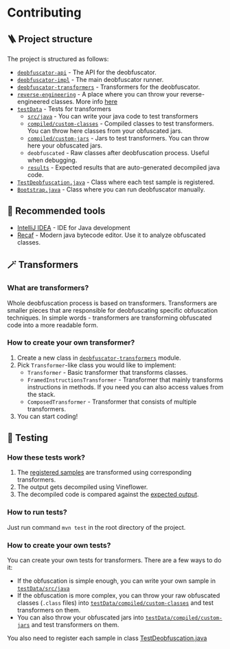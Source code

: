 # Contributing

## 🪜 Project structure
The project is structured as follows:
- [`deobfuscator-api`](./deobfuscator-api) - The API for the deobfuscator.
- [`deobfuscator-impl`](./deobfuscator-impl) - The main deobfuscator runner.
- [`deobfuscator-transformers`](./deobfuscator-transformers) - Transformers for the deobfuscator.
- [`reverse-engineering`](./deobfuscator-impl/src/test/java/reverseengineering) - A place where you can throw your reverse-engineered classes. More info [here](./deobfuscator-impl/src/test/java/reverseengineering/README.md)
- [`testData`](./testData) - Tests for transformers
  - [`src/java`](./testData/src/java) - You can write your java code to test transformers
  - [`compiled/custom-classes`](./testData/compiled/custom-classes) - Compiled classes to test transformers. You can throw here classes from your obfuscated jars.
  - [`compiled/custom-jars`](./testData/compiled/custom-jars) - Jars to test transformers. You can throw here your obfuscated jars.
  - `deobfuscated` - Raw classes after deobfuscation process. Useful when debugging.
  - [`results`](./testData/results) - Expected results that are auto-generated decompiled java code.
- [`TestDeobfuscation.java`](./deobfuscator-impl/src/test/java/uwu/narumi/deobfuscator/TestDeobfuscation.java) - Class where each test sample is registered.
- [`Bootstrap.java`](./deobfuscator-impl/src/test/java/Bootstrap.java) - Class where you can run deobfuscator manually.

## 🧰 Recommended tools
- [IntelliJ IDEA](https://www.jetbrains.com/idea/download/) - IDE for Java development
- [Recaf](https://github.com/Col-E/Recaf) - Modern java bytecode editor. Use it to analyze obfuscated classes.

## 🪄 Transformers
### What are transformers?
Whole deobfuscation process is based on transformers. Transformers are smaller pieces that are responsible for deobfuscating specific obfuscation techniques. In simple words - transformers are transforming obfuscated code into a more readable form.

### How to create your own transformer?
1. Create a new class in [`deobfuscator-transformers`](./deobfuscator-transformers) module.
2. Pick `Transformer`-like class you would like to implement:
   - `Transformer` - Basic transformer that transforms classes.
   - `FramedInstructionsTransformer` - Transformer that mainly transforms instructions in methods. If you need you can also access values from the stack.
   - `ComposedTransformer` - Transformer that consists of multiple transformers.
3. You can start coding!

## 🧪 Testing
### How these tests work?
1. The [registered samples](./deobfuscator-impl/src/test/java/uwu/narumi/deobfuscator/TestDeobfuscation.java) are transformed using corresponding transformers.
2. The output gets decompiled using Vineflower.
3. The decompiled code is compared against the [expected output](./testData/results).

### How to run tests?
Just run command `mvn test` in the root directory of the project.

### How to create your own tests?
You can create your own tests for transformers. There are a few ways to do it:
- If the obfuscation is simple enough, you can write your own sample in [`testData/src/java`](./testData/src/java)
- If the obfuscation is more complex, you can throw your raw obfuscated classes (`.class` files) into [`testData/compiled/custom-classes`](./testData/compiled/custom-classes) and test transformers on them.
- You can also throw your obfuscated jars into [`testData/compiled/custom-jars`](./testData/compiled/custom-jars) and test transformers on them.

You also need to register each sample in class [TestDeobfuscation.java](./deobfuscator-impl/src/test/java/uwu/narumi/deobfuscator/TestDeobfuscation.java)

